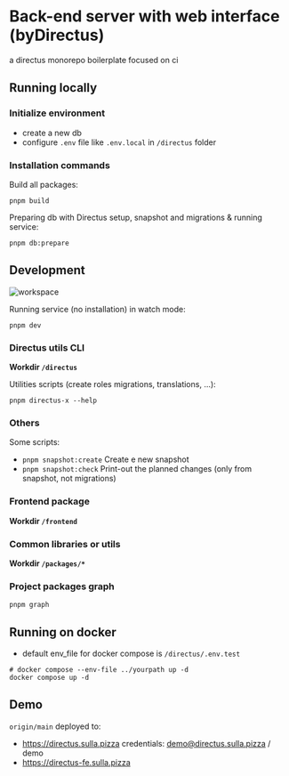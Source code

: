 # Back-end server with web interface (byDirectus)

a directus monorepo boilerplate focused on ci

## Running locally

### Initialize environment

- create a new db
- configure `.env` file like `.env.local` in `/directus` folder

### Installation commands

Build all packages:

```
pnpm build
```

Preparing db with Directus setup, snapshot and migrations & running service:

```
pnpm db:prepare
```

## Development

![workspace](workspace.png)

Running service (no installation) in watch mode:

```
pnpm dev
```

### Directus utils CLI

**Workdir `/directus`**

Utilities scripts (create roles migrations, translations, ...):

```
pnpm directus-x --help
```

### Others

Some scripts:

- `pnpm snapshot:create` Create e new snapshot
- `pnpm snapshot:check` Print-out the planned changes (only from snapshot, not migrations)

### Frontend package

**Workdir `/frontend`**

### Common libraries or utils

**Workdir `/packages/*`**

### Project packages graph

```
pnpm graph
```

## Running on docker

- default env_file for docker compose is `/directus/.env.test`

```
# docker compose --env-file ../yourpath up -d
docker compose up -d
```

## Demo

`origin/main` deployed to:

- https://directus.sulla.pizza credentials: demo@directus.sulla.pizza / demo
- https://directus-fe.sulla.pizza
